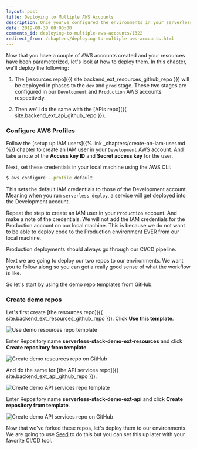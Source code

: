 ```yaml
---
layout: post
title: Deploying to Multiple AWS Accounts
description: Once you've configured the environments in your serverless app across multiple AWS accounts, you'll want to deploy them. In this chapter, we look at how to create the AWS credentials and manage the environments using Seed.
date: 2019-09-30 00:00:00
comments_id: deploying-to-multiple-aws-accounts/1322
redirect_from: /chapters/deploying-to-multiple-aws-accounts.html
---
```


Now that you have a couple of AWS accounts created and your resources have been parameterized, let's look at how to deploy them. In this chapter, we'll deploy the following:

1. The [resources repo]({{ site.backend_ext_resources_github_repo }}) will be deployed in phases to the `dev` and `prod` stage. These two stages are configured in our `Development` and `Production` AWS accounts respectively.

2. Then we'll do the same with the [APIs repo]({{ site.backend_ext_api_github_repo }}).

### Configure AWS Profiles

Follow the [setup up IAM users]({% link _chapters/create-an-iam-user.md %}) chapter to create an IAM user in your `Development` AWS account. And take a note of the **Access key ID** and **Secret access key** for the user.

Next, set these credentials in your local machine using the AWS CLI:

``` bash
$ aws configure --profile default
```

This sets the default IAM credentials to those of the Development account. Meaning when you run `serverless deploy`, a service will get deployed into the Development account.

Repeat the step to create an IAM user in your `Production` account. And make a note of the credentials. We will not add the IAM credentials for the Production account on our local machine. This is because we do not want to be able to deploy code to the Production environment EVER from our local machine.

Production deployments should always go through our CI/CD pipeline.

Next we are going to deploy our two repos to our environments. We want you to follow along so you can get a really good sense of what the workflow is like.

So let's start by using the demo repo templates from GitHub.

### Create demo repos

Let's first create [the resources repo]({{ site.backend_ext_resources_github_repo }}). Click **Use this template**.

![Use demo resources repo template](/assets/best-practices/deploy-environments-to-multiple-aws-accounts/use-demo-resources-repo-template.png)

Enter Repository name **serverless-stack-demo-ext-resources** and click **Create repository from template**.

![Create demo resources repo on GitHub](/assets/best-practices/deploy-environments-to-multiple-aws-accounts/create-demo-resources-repo-on-github.png)

And do the same for [the API services repo]({{ site.backend_ext_api_github_repo }}).

![Create demo API services repo template](/assets/best-practices/deploy-environments-to-multiple-aws-accounts/use-demo-api-services-repo-template.png)

Enter Repository name **serverless-stack-demo-ext-api** and click **Create repository from template**.

![Create demo API services repo on GitHub](/assets/best-practices/deploy-environments-to-multiple-aws-accounts/create-demo-api-services-repo-on-github.png)

Now that we've forked these repos, let's deploy them to our environments. We are going to use [Seed](https://seed.run) to do this but you can set this up later with your favorite CI/CD tool.
